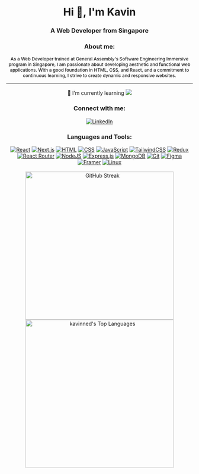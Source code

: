 <h1 align="center">Hi 👋, I'm Kavin</h1>
<h3 align="center">A Web Developer from Singapore</h3>

<h3 align="center">About me:</h3>
<p align="center" style="text-align: center; font-weight: 500; font-size: 12px">As a Web Developer trained at General Assembly's Software Engineering Immersive program in Singapore, I am passionate about developing aesthetic and functional web applications. With a good foundation in HTML, CSS, and React, and a commitment to continuous learning, I strive to create dynamic and responsive websites.
</p>
<hr/>
<p align="center">
🌱 I’m currently learning <a href="https://www.typescriptlang.org/docs/" target="_blank"><img src="https://img.shields.io/badge/TypeScript-3178C6?logo=typescript&logoColor=fff"/></a>
</p>

<h3 align="center">Connect with me:</h3>
<div align="center">
<a href="https://www.linkedin.com/in/kavin-nedumaran/" target="blank"><img src="https://img.shields.io/badge/Linkedin-%230077B5.svg?logo=linkedin&logoColor=white" alt="LinkedIn"/></a>
</div>

<h3 align="center">Languages and Tools:</h3>
<div align="center">
  <a href="https://react.dev/" target="_blank"><img src="https://img.shields.io/badge/React-%2320232a.svg?logo=react&logoColor=%2361DAFB" alt="React"/></a>
  <a href="https://nextjs.org/docs" target="_blank"><img src="https://img.shields.io/badge/Next.js-black?logo=next.js&logoColor=white" alt="Next.js"/></a>
  <a href="https://developer.mozilla.org/en-US/docs/Web/HTML" target="_blank"><img src="https://img.shields.io/badge/HTML-%23E34F26.svg?logo=html5&logoColor=white" alt="HTML"/></a>
  <a href="https://developer.mozilla.org/en-US/docs/Web/CSS" target="_blank"><img src="https://img.shields.io/badge/CSS-1572B6?logo=css3&logoColor=fff" alt="CSS"/></a>
  <a href="https://developer.mozilla.org/en-US/docs/Web/JavaScript" target="_blank"><img src="https://img.shields.io/badge/JavaScript-F7DF1E?logo=javascript&logoColor=000" alt="JavaScript"/></a>
  <a href="https://tailwindcss.com/docs" target="_blank"><img src="https://img.shields.io/badge/Tailwind%20CSS-%2338B2AC.svg?logo=tailwind-css&logoColor=white" alt="TailwindCSS"/></a>
  <a href="https://redux.js.org/" target="_blank"><img src="https://img.shields.io/badge/Redux-764ABC?logo=redux&logoColor=fff" alt="Redux"/></a>
  <a href="https://reactrouter.com/en/main" target="_blank"><img src="https://img.shields.io/badge/React_Router-CA4245?logo=react-router&logoColor=white" alt="React Router"/></a>
  <a href="https://nodejs.org/en/docs" target="_blank"><img src="https://img.shields.io/badge/Node.js-6DA55F?logo=node.js&logoColor=white" alt="NodeJS"/></a>
  <a href="https://expressjs.com/" target="_blank"><img src="https://img.shields.io/badge/Express.js-%23404d59.svg?logo=express&logoColor=%2361DAFB" alt="Express.js"/></a>
  <a href="https://www.mongodb.com/docs/" target="_blank"><img src="https://img.shields.io/badge/MongoDB-%234ea94b.svg?logo=mongodb&logoColor=white" alt="MongoDB"/></a>
  <a href="https://git-scm.com/doc" target="_blank"><img src="https://img.shields.io/badge/Git-F05032?logo=git&logoColor=fff" alt="Git"/></a>
  <a href="https://www.figma.com/" target="_blank"><img src="https://img.shields.io/badge/Figma-F24E1E?logo=figma&logoColor=white" alt="Figma"/></a>
  <a href="https://motion.dev/docs" target="_blank"><img src="https://img.shields.io/badge/Framer_Motion-F7DF1E?logo=framer&logoColor=000" alt="Framer"/></a>
  <a href="https://www.kernel.org/doc/html/latest/" target="_blank"><img src="https://img.shields.io/badge/Linux-FCC624?logo=linux&logoColor=black" alt="Linux"/></a>
</div>

<br/>


<div align='center'><a href="#"><img src="https://github-readme-streak-stats-432s.vercel.app?user=kavinned&theme=react&hide_border=true&fire=EB5454&ring=DB8819" alt="GitHub Streak" width='400px'/></a></div>
<div align="center"><a href='#'><img src="https://github-readme-stats.vercel.app/api/top-langs/?username=kavinned&theme=react&show_icons=true&hide_border=true&layout=compact" alt="kavinned's Top Languages" width='400px'/></a></div>


<!--
**kavinned/kavinned** is a ✨ _special_ ✨ repository because its `README.md` (this file) appears on your GitHub profile.

Here are some ideas to get you started:

- 🔭 I’m currently working on...
- 👯 I’m looking to collaborate on...
- 🤔 I’m looking for help with...
- 💬 Ask me about...
- 📫 How to reach me:...
- 😄 Pronouns:...
- ⚡ Fun fact:...
-->
